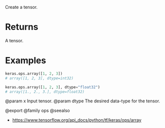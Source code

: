 Create a tensor.

# Returns
A tensor.

# Examples
```python
keras.ops.array([1, 2, 3])
# array([1, 2, 3], dtype=int32)
```

```python
keras.ops.array([1, 2, 3], dtype="float32")
# array([1., 2., 3.], dtype=float32)
```

@param x Input tensor.
@param dtype The desired data-type for the tensor.

@export
@family ops
@seealso
+ <https://www.tensorflow.org/api_docs/python/tf/keras/ops/array>
